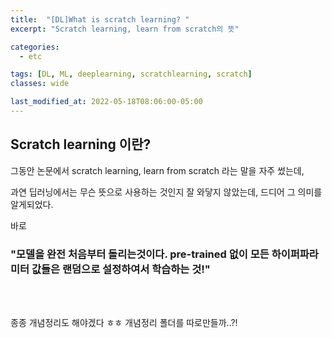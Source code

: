 ```yaml
---
title:  "[DL]What is scratch learning? "
excerpt: "Scratch learning, learn from scratch의 뜻"

categories:
  - etc

tags: [DL, ML, deeplearning, scratchlearning, scratch]
classes: wide

last_modified_at: 2022-05-18T08:06:00-05:00
---
```

 
## Scratch learning 이란?

그동안 논문에서 scratch learning, learn from scratch 라는 말을 자주 썼는데,

과연 딥러닝에서는 무슨 뜻으로 사용하는 것인지 잘 와닿지 않았는데, 드디어 그 의미를 알게되었다.

바로

### "모델을 완전 처음부터 돌리는것이다. pre-trained 없이 모든 하이퍼파라미터 값들은 랜덤으로 설정하여서 학습하는 것!"

<br>
<br>


종종 개념정리도 해야겠다 ㅎㅎ 개념정리 폴더를 따로만들까..?!
